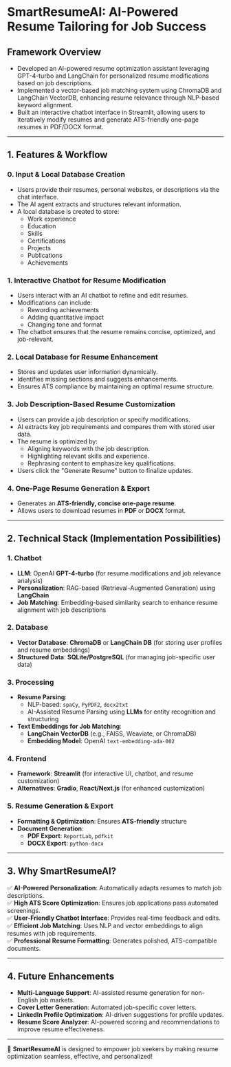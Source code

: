 # SmartResumeAI: AI-Powered Resume Tailoring for Job Success

## **Framework Overview**
- Developed an AI-powered resume optimization assistant leveraging GPT-4-turbo and LangChain for personalized resume modifications based on job descriptions.
- Implemented a vector-based job matching system using ChromaDB and LangChain VectorDB, enhancing resume relevance through NLP-based keyword alignment.
- Built an interactive chatbot interface in Streamlit, allowing users to iteratively modify resumes and generate ATS-friendly one-page resumes in PDF/DOCX format.
---

## **1. Features & Workflow**

### **0. Input & Local Database Creation**
- Users provide their resumes, personal websites, or descriptions via the chat interface.
- The AI agent extracts and structures relevant information.
- A local database is created to store:
  - Work experience
  - Education
  - Skills
  - Certifications
  - Projects
  - Publications
  - Achievements

### **1. Interactive Chatbot for Resume Modification**
- Users interact with an AI chatbot to refine and edit resumes.
- Modifications can include:
  - Rewording achievements
  - Adding quantitative impact
  - Changing tone and format
- The chatbot ensures that the resume remains concise, optimized, and job-relevant.

### **2. Local Database for Resume Enhancement**
- Stores and updates user information dynamically.
- Identifies missing sections and suggests enhancements.
- Ensures ATS compliance by maintaining an optimal resume structure.

### **3. Job Description-Based Resume Customization**
- Users can provide a job description or specify modifications.
- AI extracts key job requirements and compares them with stored user data.
- The resume is optimized by:
  - Aligning keywords with the job description.
  - Highlighting relevant skills and experience.
  - Rephrasing content to emphasize key qualifications.
- Users click the "Generate Resume" button to finalize updates.

### **4. One-Page Resume Generation & Export**
- Generates an **ATS-friendly, concise one-page resume**.
- Allows users to download resumes in **PDF** or **DOCX** format.

---

## **2. Technical Stack (Implementation Possibilities)**

### **1. Chatbot**
- **LLM**: OpenAI **GPT-4-turbo** (for resume modifications and job relevance analysis)
- **Personalization**: RAG-based (Retrieval-Augmented Generation) using **LangChain**
- **Job Matching**: Embedding-based similarity search to enhance resume alignment with job descriptions

### **2. Database**
- **Vector Database**: **ChromaDB** or **LangChain DB** (for storing user profiles and resume embeddings)
- **Structured Data**: **SQLite/PostgreSQL** (for managing job-specific user data)

### **3. Processing**
- **Resume Parsing**:
  - NLP-based: `spaCy`, `PyPDF2`, `docx2txt`
  - AI-Assisted Resume Parsing using **LLMs** for entity recognition and structuring
- **Text Embeddings for Job Matching**:
  - **LangChain VectorDB** (e.g., FAISS, Weaviate, or ChromaDB)
  - **Embedding Model**: OpenAI `text-embedding-ada-002`

### **4. Frontend**
- **Framework**: **Streamlit** (for interactive UI, chatbot, and resume customization)
- **Alternatives**: **Gradio**, **React/Next.js** (for enhanced customization)

### **5. Resume Generation & Export**
- **Formatting & Optimization**: Ensures **ATS-friendly** structure
- **Document Generation**:
  - **PDF Export**: `ReportLab`, `pdfkit`
  - **DOCX Export**: `python-docx`

---

## **3. Why SmartResumeAI?**
✅ **AI-Powered Personalization**: Automatically adapts resumes to match job descriptions.  
✅ **High ATS Score Optimization**: Ensures job applications pass automated screenings.  
✅ **User-Friendly Chatbot Interface**: Provides real-time feedback and edits.  
✅ **Efficient Job Matching**: Uses NLP and vector embeddings to align resumes with job requirements.  
✅ **Professional Resume Formatting**: Generates polished, ATS-compatible documents.  

---

## **4. Future Enhancements**
- **Multi-Language Support**: AI-assisted resume generation for non-English job markets.
- **Cover Letter Generation**: Automated job-specific cover letters.
- **LinkedIn Profile Optimization**: AI-driven suggestions for profile updates.
- **Resume Score Analyzer**: AI-powered scoring and recommendations to improve resume effectiveness.

---

🚀 **SmartResumeAI** is designed to empower job seekers by making resume optimization seamless, effective, and personalized!

